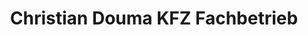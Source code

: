 ---
title: "Christian Douma KFZ Fachbetrieb"
url: /stuttgart/christian-douma-kfz-fachbetrieb/
shop: Autowerkstatt
---
